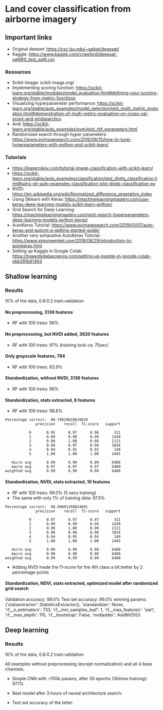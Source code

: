 # Land cover classification from airborne imagery

## Important links

* Original dataset: https://csc.lsu.edu/~saikat/deepsat/
* Kaggle: https://www.kaggle.com/crawford/deepsat-sat6#X_test_sat6.csv

### Resources

* Scikit-Image: scikit-image.org/
* Implementing scoring function: https://scikit-learn.org/stable/modules/model_evaluation.html#defining-your-scoring-strategy-from-metric-functions
* Visualizing hyperparameter performance: https://scikit-learn.org/stable/auto_examples/model_selection/plot_multi_metric_evaluation.html#demonstration-of-multi-metric-evaluation-on-cross-val-score-and-gridsearchcv
* And: https://scikit-learn.org/stable/auto_examples/svm/plot_rbf_parameters.html
* Randomized search through hyper parameters: https://www.pyimagesearch.com/2016/08/15/how-to-tune-hyperparameters-with-python-and-scikit-learn/

### Tutorials

* https://kapernikov.com/tutorial-image-classification-with-scikit-learn/
* https://scikit-learn.org/stable/auto_examples/classification/plot_digits_classification.html#sphx-glr-auto-examples-classification-plot-digits-classification-py
* NVDI: https://en.wikipedia.org/wiki/Normalized_difference_vegetation_index
* Using Sklearn with Keras: https://machinelearningmastery.com/use-keras-deep-learning-models-scikit-learn-python/
* Grid Search for Deep Learning: https://machinelearningmastery.com/grid-search-hyperparameters-deep-learning-models-python-keras/
* AutoKeras Tutorial: https://www.pyimagesearch.com/2019/01/07/auto-keras-and-automl-a-getting-started-guide/
* Another very exhaustive AutoKeras Tutorial: https://www.simonwenkel.com/2018/08/29/introduction-to-autokeras.html
* Setting up Kaggle in Google Colab: https://towardsdatascience.com/setting-up-kaggle-in-google-colab-ebb281b61463

## Shallow learning

### Results 

10% of the data, 0.8:0.2 train:validation

#### No preprocessing, 3136 features

* RF with 100 trees: 96% 

#### No preprocessing, but NVDI added, 3920 features

* RF with 100 trees: 97% (training took ca. 75sec)

#### Only grayscale features, 784

* RF with 100 trees: 83.9%

#### Standardization, without NVDI, 3136 features

* RF with 100 trees: 96%

#### Standardization, stats extracted, 8 features

* RF with 100 trees: 98.8%

```
Percentage correct:  98.79629629629629
              precision    recall  f1-score   support

           0       0.95      0.97      0.96       311
           1       0.99      0.98      0.99      1430
           2       0.99      1.00      0.99      1111
           3       0.98      0.97      0.98      1034
           4       0.94      0.91      0.92       149
           5       1.00      1.00      1.00      2445

   micro avg       0.99      0.99      0.99      6480
   macro avg       0.97      0.97      0.97      6480
weighted avg       0.99      0.99      0.99      6480
```

#### Standardization, NVDI, stats extracted, 10 features

* RF with 100 trees: 99.0% (5 secs training)
* The same with only 1% of training data: 97.5%

```
Percentage correct:  98.99691358024691
              precision    recall  f1-score   support

           0       0.97      0.97      0.97       311
           1       0.99      0.99      0.99      1430
           2       0.99      1.00      0.99      1111
           3       0.98      0.98      0.98      1034
           4       0.94      0.95      0.94       149
           5       1.00      1.00      1.00      2445

   micro avg       0.99      0.99      0.99      6480
   macro avg       0.98      0.98      0.98      6480
weighted avg       0.99      0.99      0.99      6480
```

* Adding NVDI made the f1-score for the 4th class a bit better by 2 percentage points

 #### Standardization, NDVI, stats extracted, optimized model after randomized grid search


Validation accuracy: 99.0%
Test set accuracy: 99.0%
winning params: {'statsextractor': StatisticsExtractor(), 'standardizer': None, 'rf__n_estimators': 733, 'rf__min_samples_leaf': 1, 'rf__max_features': 'sqrt', 'rf__max_depth': 110, 'rf__bootstrap': False, 'nvdiadder': AddNVDI()}

## Deep learning

### Results 

10% of the data, 0.8:0.2 train:validation

All examples without preprocessing (except normalization) and all 4 base channels.

* Simple CNN with ~700k params, after 30 epochs (30mins training): 97.1%

* Best model after 3 hours of neural architecture search: 

* Test set accuracy of the latter:

